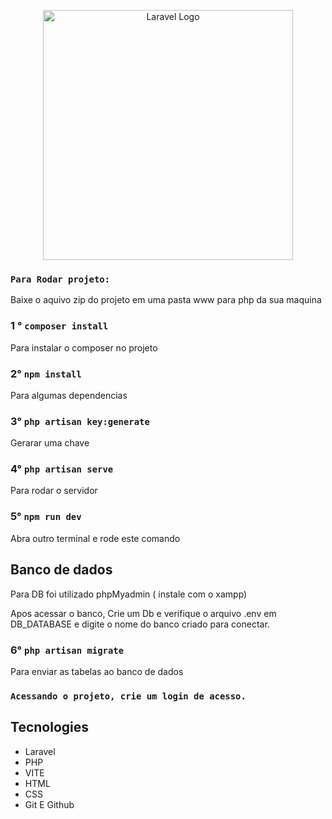 <p align="center"><a href="https://laravel.com" target="_blank"><img src="https://raw.githubusercontent.com/laravel/art/master/logo-lockup/5%20SVG/2%20CMYK/1%20Full%20Color/laravel-logolockup-cmyk-red.svg" width="400" alt="Laravel Logo"></a></p>



### `Para Rodar projeto:`

Baixe o aquivo zip do projeto em uma pasta www para php da sua maquina


### 1 ° `composer install` 

Para instalar o composer no projeto


### 2° `npm install`

Para algumas dependencias


### 3° `php artisan key:generate`

Gerarar uma chave 

### 4° `php artisan serve`

Para rodar o servidor

### 5° `npm run dev`

 Abra outro terminal e rode este comando



## Banco de dados

Para DB foi utilizado phpMyadmin ( instale com o xampp)

Apos acessar o banco, Crie um Db e verifique o arquivo .env em DB_DATABASE e digite o nome do banco criado para conectar.

### 6° `php artisan migrate`

Para enviar as tabelas ao banco de dados


### `Acessando o projeto, crie um login de acesso.`










## Tecnologies

- Laravel
- PHP
- VITE
- HTML
- CSS
- Git E Github


